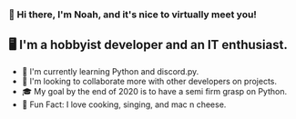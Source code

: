 ### 👋 Hi there, I'm Noah, and it's nice to virtually meet you!

## 🖥️ I'm a hobbyist developer and an IT enthusiast.

- 📖 I'm currently learning Python and discord.py.
- 🤝 I'm looking to collaborate more with other developers on projects.
- 🎓 My goal by the end of 2020 is to have a semi firm grasp on Python.
- 🍳 Fun Fact: I love cooking, singing, and mac n cheese.
